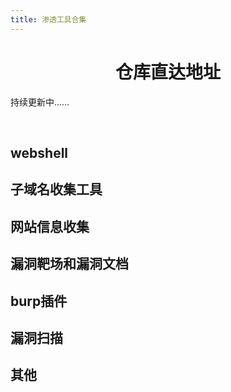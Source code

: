 ```yaml
---
title: 渗透工具合集
---
```


# <h1 style="text-align:center">仓库直达地址</h1>

<div class="mobile-adapt">持续更新中……</div>
<p>&emsp;</p>

## webshell

<a-row :gutter="[32, 32]">
  <Card 
    cover="https://gitee.com/kukuqi666/11/raw/master/1%20(42).png" 
    link="https://github.com/rebeyond/Behinder" 
    title="冰蝎" 
    author="" 
  />
  <Card 
    cover="https://gitee.com/kukuqi666/11/raw/master/1%20(20).png" 
    link="https://github.com/raddyfiy/caidao-official-version" 
    title="菜刀" 
    author="" 
  />
  <Card 
    cover="https://gitee.com/kukuqi666/11/raw/master/1%20(30).png" 
    link="https://github.com/808Mak1r/GodzillaSource" 
    title="哥斯拉" 
    author="" 
  />
  <Card 
    cover="https://gitee.com/kukuqi666/11/raw/master/1%20(34).png" 
    link="https://github.com/BeichenDream/Godzilla" 
    title="哥斯拉源码" 
    author="" 
  />
  <Card 
    cover="https://gitee.com/kukuqi666/11/raw/master/1%20(10).png" 
    link="https://github.com/AntSwordProject/AntSword-Loader" 
    title="蚁剑加载器" 
    author="" 
  />
  <Card 
    cover="https://gitee.com/kukuqi666/11/raw/master/1%20(70).png" 
    link="https://github.com/AntSwordProject/antSword" 
    title="蚁剑加载器核心文件" 
    author="" 
  />
</a-row>


## 子域名收集工具

<a-row :gutter="[32, 32]">
  <Card 
    cover="https://gitee.com/kukuqi666/11/raw/master/1%20(66).png" 
    link="https://github.com/shmilylty/OneForAll" 
    title="OneForAll" 
    author="" 
  />
  <Card 
    cover="https://gitee.com/kukuqi666/11/raw/master/1%20(60).png" 
    link="https://github.com/guelfoweb/knock" 
    title="knock" 
    author="" 
  />
  <Card 
    cover="https://gitee.com/kukuqi666/11/raw/master/1%20(6).png" 
    link="https://github.com/TheRook/subbrute" 
    title="subbrute" 
    author="" 
  />
  <Card 
    cover="https://gitee.com/kukuqi666/11/raw/master/1%20(8).png" 
    link="https://github.com/yanxiu0614/subdomain3" 
    title="subdomain3" 
    author="" 
  />
  <Card 
    cover="https://gitee.com/kukuqi666/11/raw/master/1%20(80).png" 
    link="https://github.com/aboul3la/Sublist3r" 
    title="sublist3r" 
    author="" 
  />
  <Card 
    cover="https://gitee.com/kukuqi666/11/raw/master/1%20(88).png" 
    link="https://github.com/darkoperator/dnsrecon" 
    title="dnsrecon" 
    author="" 
  />
  <Card 
    cover="https://gitee.com/kukuqi666/11/raw/master/1%20(32).png" 
    link="https://github.com/fwaeytens/dnsenum" 
    title="dnsenum" 
    author="" 
  />
  <Card 
    cover="https://gitee.com/kukuqi666/11/raw/master/1%20(22).png" 
    link="https://github.com/lijiejie/subDomainsBrute" 
    title="subDomainsBrute" 
    author="" 
  />
  <Card 
    cover="https://gitee.com/kukuqi666/11/raw/master/1%20(12).png" 
    link="https://github.com/mickeystone/JSFinderPlus" 
    title="JSFinderPlus" 
    author="" 
  />
  <Card 
    cover="https://gitee.com/kukuqi666/11/raw/master/1%20(36).png" 
    link="https://github.com/pingc0y/URLFinder" 
    title="URLFinder" 
    author="" 
  />
  <Card 
    cover="https://gitee.com/kukuqi666/11/raw/master/1%20(48).png" 
    link="https://github.com/Threezh1/JSFinder" 
    title="JSFinder" 
    author="" 
  />
</a-row>



## 网站信息收集

<a-row :gutter="[32, 32]">
  <Card 
    cover="https://gitee.com/kukuqi666/11/raw/master/1%20(68).png" 
    link="https://github.com/7kbstorm/7kbscan-WebPathBrute" 
    title="7kbscan-WebPathBrute" 
    author="" 
  />
  <Card 
    cover="https://gitee.com/kukuqi666/11/raw/master/1%20(86).png" 
    link="https://github.com/H4ckForJob/dirmap" 
    title="dirmap" 
    author="" 
  />
  <Card 
    cover="https://gitee.com/kukuqi666/11/raw/master/1%20(50).png" 
    link="https://github.com/maurosoria/dirsearch" 
    title="dirsearch" 
    author="" 
  />
  <Card 
    cover="https://gitee.com/kukuqi666/11/raw/master/1%20(72).png" 
    link="https://github.com/stefanoj3/dirstalk" 
    title="dirstalk" 
    author="" 
  />
  <Card 
    cover="https://gitee.com/kukuqi666/11/raw/master/1%20(12).png" 
    link="https://github.com/corunb/Dirscan" 
    title="Dirscan-go" 
    author="" 
  />
  <Card 
    cover="https://gitee.com/kukuqi666/11/raw/master/1%20(92).png" 
    link="https://github.com/Degree-21/dirScan" 
    title="DirScan-py" 
    author="" 
  />
  <Card 
    cover="https://gitee.com/kukuqi666/11/raw/master/1%20(2).png" 
    link="https://github.com/lijiejie/BBScan" 
    title="BBScan" 
    author="" 
  />
  <Card 
    cover="https://gitee.com/kukuqi666/11/raw/master/1%20(3).png" 
    link="https://github.com/EnableSecurity/wafw00f" 
    title="wafw00f" 
    author="" 
  />
</a-row>



## 漏洞靶场和漏洞文档

<a-row :gutter="[32, 32]">
  <Card 
    cover="https://gitee.com/kukuqi666/11/raw/master/1%20(4).png" 
    link="https://peiqi.wgpsec.org" 
    title="PeiQi文库" 
    author="" 
  />
  <Card 
    cover="https://gitee.com/kukuqi666/11/raw/master/1%20(5).png" 
    link="https://wiki.wgpsec.org/" 
    title="狼组安全团队" 
    author="" 
  />
  <Card 
    cover="https://gitee.com/kukuqi666/11/raw/master/1%20(7).png" 
    link="https://wiki.wy876.cn/#/" 
    title="wiki漏洞文库" 
    author="" 
  />
  <Card 
    cover="https://gitee.com/kukuqi666/11/raw/master/1%20(9).png" 
    link="https://github.com/Threekiii/Awesome-POC" 
    title="Aweseome-poc" 
    author="" 
  />
  <Card 
    cover="https://gitee.com/kukuqi666/11/raw/master/1%20(11).png" 
    link="https://github.com/WebGoat/WebGoat" 
    title="webgoat" 
    author="" 
  />
  <Card 
    cover="https://gitee.com/kukuqi666/11/raw/master/1%20(13).png" 
    link="https://github.com/digininja/DVWA" 
    title="DVWA" 
    author="" 
  />
  <Card 
    cover="https://gitee.com/kukuqi666/11/raw/master/1%20(14).png" 
    link="https://github.com/vulhub/vulhub" 
    title="vulhub" 
    author="" 
  />
</a-row>


## burp插件

<a-row :gutter="[32, 32]">
  <Card 
    cover="https://gitee.com/kukuqi666/11/raw/master/1%20(15).png" 
    link="https://github.com/wuntee/BurpAuthzPlugin" 
    title="Authz" 
    author="" 
  />
  <Card 
    cover="https://gitee.com/kukuqi666/11/raw/master/1%20(16).png" 
    link="https://github.com/gh0stkey/HaE" 
    title="HaE" 
    author="" 
  />
  <Card 
    cover="https://gitee.com/kukuqi666/11/raw/master/1%20(17).png" 
    link="https://github.com/smxiazi/NEW_xp_CAPTCHA" 
    title="NEW_xp_CAPTCHA" 
    author="" 
  />
  <Card 
    cover="https://gitee.com/kukuqi666/11/raw/master/1%20(18).png" 
    link="https://github.com/c0ny1/captcha-killer" 
    title="captcha-killer" 
    author="" 
  />
</a-row>


## 漏洞扫描

<a-row :gutter="[32, 32]">
  <Card 
    cover="https://gitee.com/kukuqi666/11/raw/master/1%20(19).png" 
    link="https://github.com/rabbitmask/WeblogicScan" 
    title="WeblogicScan-v1.5" 
    author="" 
  />
  <Card 
    cover="https://gitee.com/kukuqi666/11/raw/master/1%20(21).png" 
    link="https://github.com/swisskyrepo/Wordpresscan" 
    title="Wordpresscan" 
    author="" 
  />
  <Card 
    cover="https://gitee.com/kukuqi666/11/raw/master/1%20(23).png" 
    link="https://github.com/wpscanteam/wpscan" 
    title="wpscan" 
    author="" 
  />
  <Card 
    cover="https://gitee.com/kukuqi666/11/raw/master/1%20(24).png" 
    link="https://github.com/zhzyker/vulmap" 
    title="vulmap" 
    author="" 
  />
  <Card 
    cover="https://gitee.com/kukuqi666/11/raw/master/1%20(25).png" 
    link="https://github.com/dr0op/WeblogicScan" 
    title="WeblogicScan-v1.3.1" 
    author="" 
  />
  <Card 
    cover="https://gitee.com/kukuqi666/11/raw/master/1%20(26).png" 
    link="https://github.com/0xn0ne/weblogicScanner" 
    title="weblogicScanner" 
    author="" 
  />
  <Card 
    cover="https://gitee.com/kukuqi666/11/raw/master/1%20(27).png" 
    link="https://github.com/HatBoy/Struts2-Scan" 
    title="Struts2-Scan" 
    author="" 
  />
</a-row>


##  其他

<a-row :gutter="[32, 32]">
  <Card 
    cover="https://gitee.com/kukuqi666/11/raw/master/1%20(28).png" 
    link="https://github.com/TideSec/Mars" 
    title="TideSec/Mars" 
    author="" 
  />
  <Card 
    cover="https://gitee.com/kukuqi666/11/raw/master/1%20(29).png" 
    link="https://github.com/TideSec/FuzzScanner" 
    title="TideSec/FuzzScanner" 
    author="" 
  />
  <Card 
    cover="https://gitee.com/kukuqi666/11/raw/master/1%20(33).png" 
    link="https://github.com/rabbitmask/WeblogicScan" 
    title="rabbitmask/WeblogicScan" 
    author="" 
  />
  <Card 
    cover="https://gitee.com/kukuqi666/11/raw/master/1%20(36).png" 
    link="https://github.com/nian-hua/BurpExtender" 
    title="nian-hua/BurpExtender" 
    author="" 
  />
  <Card 
    cover="https://gitee.com/wintrysec/images/raw/master/IGScan.png" 
    link="https://github.com/wgpsec/IGScan" 
    title="IGScan-[综合信息收集]" 
    author="作者：ro4lsc" 
  />
  <Card 
    cover="https://gitee.com/wintrysec/images/raw/master//tig.png" 
    link="https://github.com/wgpsec/tig" 
    title="TIG-[威胁情报收集]" 
    author="作者：teamssix" 
  />
  <Card 
    cover="https://gitee.com/wintrysec/images/raw/master//wolf-awd.png" 
    link="https://github.com/wgpsec/WolfAwd" 
    title="WolfAwd-[AWD线下赛框架]" 
    author="作者：W4ndell" 
  />
  <Card 
    cover="https://gitee.com/wintrysec/images/raw/master//image-20210311161144314.png" 
    link="https://github.com/wgpsec/DBJ" 
    title="大宝剑-[资产梳理工具]" 
    author="作者：wintrysec（温酒）" 
  />
  <Card 
    cover="https://gitee.com/wintrysec/images/raw/master/VulnRange-bg.png" 
    link="https://github.com/wgpsec/VulnRange" 
    title="VulnRange-[组件漏洞靶场]" 
    author="作者：wintrysec（温酒）" 
  />
</a-row>
